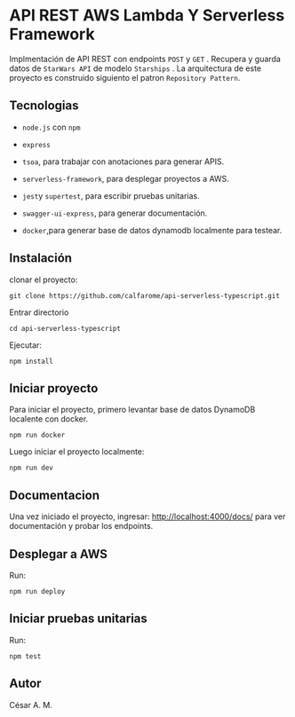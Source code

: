 # API REST AWS Lambda Y Serverless Framework

Implmentación de API REST con endpoints `POST` y `GET` . Recupera y guarda datos de `StarWars API` de modelo `Starships` . La arquitectura de este proyecto es construido siguiento el patron `Repository Pattern`. 

## Tecnologias

- `node.js` con  `npm`
- `express`
- `tsoa`, para trabajar con anotaciones para generar APIS.

- `serverless-framework`, para desplegar proyectos a AWS.
- `jest`y `supertest`, para escribir pruebas unitarias.
- `swagger-ui-express`, para generar documentación.
- `docker`,para generar base de datos dynamodb localmente para testear.


## Instalación

clonar el proyecto:

```
git clone https://github.com/calfarome/api-serverless-typescript.git
```

Entrar directorio

```
cd api-serverless-typescript
```

Ejecutar:

```
npm install
```

## Iniciar proyecto

Para iniciar el proyecto, primero levantar base de datos DynamoDB localente con docker.

```
npm run docker
```

Luego iniciar el proyecto localmente:

```
npm run dev
```

## Documentacion

Una vez iniciado el proyecto, ingresar: [http://localhost:4000/docs/](http://localhost:3000/docs/)
para ver documentación y probar los endpoints.

## Desplegar a AWS

Run:

```
npm run deploy
```


## Iniciar pruebas unitarias

Run:

```
npm test
```

## Autor

César A. M.